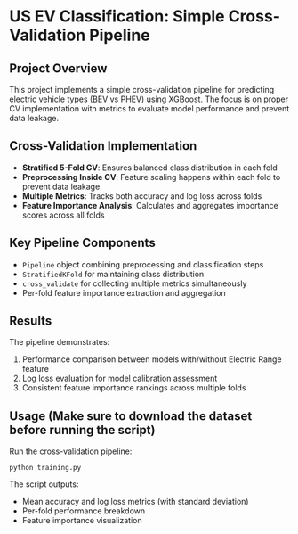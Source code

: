# US EV Classification: Simple Cross-Validation Pipeline

## Project Overview

This project implements a simple cross-validation pipeline for predicting electric vehicle types (BEV vs PHEV) using XGBoost. The focus is on proper CV implementation with metrics to evaluate model performance and prevent data leakage.

## Cross-Validation Implementation

- **Stratified 5-Fold CV**: Ensures balanced class distribution in each fold
- **Preprocessing Inside CV**: Feature scaling happens within each fold to prevent data leakage
- **Multiple Metrics**: Tracks both accuracy and log loss across folds
- **Feature Importance Analysis**: Calculates and aggregates importance scores across all folds

## Key Pipeline Components

- `Pipeline` object combining preprocessing and classification steps
- `StratifiedKFold` for maintaining class distribution
- `cross_validate` for collecting multiple metrics simultaneously
- Per-fold feature importance extraction and aggregation

## Results

The pipeline demonstrates:
1. Performance comparison between models with/without Electric Range feature
2. Log loss evaluation for model calibration assessment
3. Consistent feature importance rankings across multiple folds

## Usage (Make sure to download the dataset before running the script)

Run the cross-validation pipeline:

```
python training.py
```

The script outputs:
- Mean accuracy and log loss metrics (with standard deviation)
- Per-fold performance breakdown
- Feature importance visualization